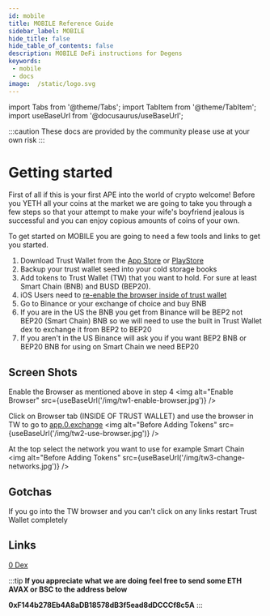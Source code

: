 ```yaml
---
id: mobile
title: MOBILE Reference Guide
sidebar_label: MOBILE
hide_title: false
hide_table_of_contents: false
description: MOBILE DeFi instructions for Degens
keywords: 
 - mobile
 - docs
image:  /static/logo.svg
---
```


import Tabs from '@theme/Tabs';
import TabItem from '@theme/TabItem';
import useBaseUrl from '@docusaurus/useBaseUrl';

:::caution
These docs are provided by the community please use at your own risk
:::

# Getting started

First of all if this is your first APE into the world of crypto welcome! Before you YETH all your coins at the 
market we are going to take you through a few steps so that your attempt to make your wife's boyfriend jealous 
is successful and you can enjoy copious amounts of coins of your own.

To get started on MOBILE you are going to need a few tools and links to get you started. 

1. Download Trust Wallet from the [App Store](https://apps.apple.com/ca/app/trust-crypto-bitcoin-wallet/id1288339409) or [PlayStore](https://play.google.com/store/apps/details?id=com.wallet.crypto.trustapp)
1. Backup your trust wallet seed into your cold storage books
1. Add tokens to Trust Wallet (TW) that you want to hold. For sure at least Smart Chain (BNB) and BUSD (BEP20).
1. iOS Users need to [re-enable the browser inside of trust wallet](https://community.trustwallet.com/t/enable-dapp-browser-on-trust-wallet-ios-version/98308)
1. Go to Binance or your exchange of choice and buy BNB
1. If you are in the US the BNB you get from Binance will be BEP2 not BEP20 (Smart Chain) BNB so we will need to use the built in Trust Wallet dex to exchange it from BEP2 to BEP20
1. If you aren't in the US Binance will ask you if you want BEP2 BNB or BEP20 BNB for using on Smart Chain we need BEP20


## Screen Shots
Enable the Browser as mentioned above in step 4
<img alt="Enable Browser" src={useBaseUrl('/img/tw1-enable-browser.jpg')} />

Click on Browser tab (INSIDE OF TRUST WALLET) and use the browser in TW to go to [app.0.exchange](https://app.0.exchange)
<img alt="Before Adding Tokens" src={useBaseUrl('/img/tw2-use-browser.jpg')} />

At the top select the network you want to use for example Smart Chain
<img alt="Before Adding Tokens" src={useBaseUrl('/img/tw3-change-networks.jpg')} />


## Gotchas

If you go into the TW browser and you can't click on any links restart Trust Wallet completely

## Links 

[0 Dex](https://0.exchange)


:::tip
**If you appreciate what we are doing feel free to send some ETH AVAX or BSC to the address below**

**0xF144b278Eb4A8aDB18578dB3f5ead8dDCCCf8c5A**
:::
